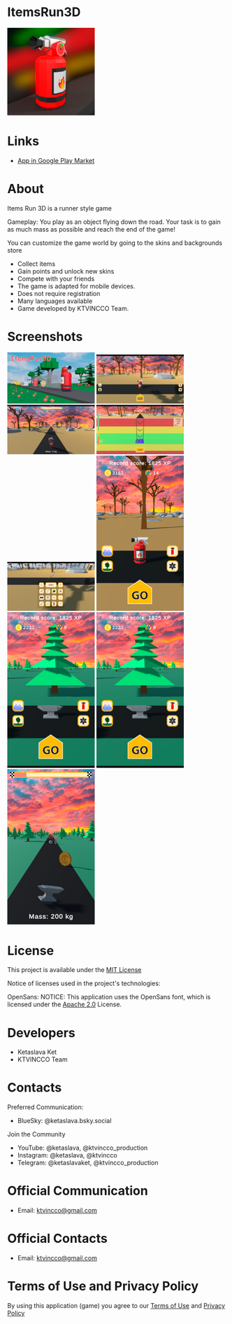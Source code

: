 # ItemsRun3D

<img src="https://github.com/ketaslava/itemsrun3d/blob/main/images/Logo.png" alt="drawing" width="200"/>

# Links

* [App in Google Play Market](https://play.google.com/store/apps/details?id=com.ktvincco.itemsrun3d)

# About

Items Run 3D is a runner style game

Gameplay: You play as an object flying down the road. Your task is to gain as much mass as possible and reach the end of the game!

You can customize the game world by going to the skins and backgrounds store

* Collect items
* Gain points and unlock new skins
* Compete with your friends
* The game is adapted for mobile devices.
* Does not require registration
* Many languages available
* Game developed by KTVINCCO Team.

# Screenshots

<div>
  <img src="https://github.com/ketaslava/itemsrun3d/blob/main/images/Screenshot.png" alt="drawing" width="200"/>
  <img src="https://github.com/ketaslava/itemsrun3d/blob/main/images/Screenshot2.png" alt="drawing" width="200"/>
  <img src="https://github.com/ketaslava/itemsrun3d/blob/main/images/Screenshot3.png" alt="drawing" width="200"/>
  <img src="https://github.com/ketaslava/itemsrun3d/blob/main/images/Screenshot4.png" alt="drawing" width="200"/>
  <img src="https://github.com/ketaslava/itemsrun3d/blob/main/images/Screenshot5.png" alt="drawing" width="200"/>
  <img src="https://github.com/ketaslava/itemsrun3d/blob/main/images/Screenshot6.png" alt="drawing" width="200"/>
  <img src="https://github.com/ketaslava/itemsrun3d/blob/main/images/Screenshot7.png" alt="drawing" width="200"/>
  <img src="https://github.com/ketaslava/itemsrun3d/blob/main/images/Screenshot8.png" alt="drawing" width="200"/>
  <img src="https://github.com/ketaslava/itemsrun3d/blob/main/images/Screenshot9.png" alt="drawing" width="200"/>
</div>

# License

This project is available under the [MIT License](https://opensource.org/license/mit)

Notice of licenses used in the project's technologies:

OpenSans:
NOTICE: This application uses the OpenSans font, which is licensed under the [Apache 2.0](https://www.apache.org/licenses/LICENSE-2.0") License.

# Developers

* Ketaslava Ket
* KTVINCCO Team

# Contacts

Preferred Communication:

* BlueSky: @ketaslava.bsky.social

Join the Community

* YouTube: @ketaslava, @ktvincco_production
* Instagram: @ketaslava, @ktvincco
* Telegram: @ketaslavaket, @ktvincco_production

# Official Communication

* Email: ktvincco@gmail.com

# Official Contacts

* Email: ktvincco@gmail.com

# Terms of Use and Privacy Policy

By using this application (game) you agree to our [Terms of Use](https://sites.google.com/view/itemsrun3d-termsofuse/home) and [Privacy Policy](https://sites.google.com/view/itemsrun3d-privacypolicy/home)

